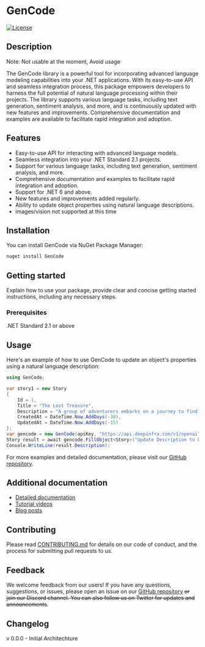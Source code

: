 # GenCode

[![License](https://img.shields.io/badge/License-MIT-blue.svg)](LICENSE)

## Description
Note: Not usable at the moment, Avoid usage

The GenCode library is a powerful tool for incorporating advanced language modeling capabilities into your .NET applications. With its easy-to-use API and seamless integration process, this package empowers developers to harness the full potential of natural language processing within their projects. The library supports various language tasks, including text generation, sentiment analysis, and more, and is continuously updated with new features and improvements. Comprehensive documentation and examples are available to facilitate rapid integration and adoption.

## Features

- Easy-to-use API for interacting with advanced language models.
- Seamless integration into your .NET Standard 2.1 projects.
- Support for various language tasks, including text generation, sentiment analysis, and more.
- Comprehensive documentation and examples to facilitate rapid integration and adoption.
- Support for .NET 6 and above.
- New features and improvements added regularly.
- Ability to update object properties using natural language descriptions.
- images/vision not supported at this time


## Installation

You can install GenCode via NuGet Package Manager:

```bash
nuget install GenCode
```
## Getting started

Explain how to use your package, provide clear and concise getting started instructions, including any necessary steps.

### Prerequisites

.NET Standard 2.1 or above

## Usage

Here's an example of how to use GenCode to update an object's properties using a natural language description:

```csharp
using GenCode;

var story1 = new Story
{
    Id = 1,
    Title = "The Lost Treasure",
    Description = "A group of adventurers embarks on a journey to find a lost treasure hidden deep within a mysterious jungle.",
    CreatedAt = DateTime.Now.AddDays(-30),
    UpdatedAt = DateTime.Now.AddDays(-15)
};
var gencode = new GenCode(apiKey, "https://api.deepinfra.com/v1/openai");
Story result = await gencode.FillObject<Story>("Update Description to be more detailed", story1);
Console.WriteLine(result.Description);
```
For more examples and detailed documentation, please visit our [GitHub repository](https://github.com/pheeca/GenCode).


## Additional documentation

- [Detailed documentation]()
- [Tutorial videos]()
- [Blog posts]()

## Contributing
Please read [CONTRIBUTING.md](https://github.com/pheeca/GenCode/blob/main/CONTRIBUTING.md) for details on our code of conduct, and the process for submitting pull requests to us.

## Feedback

We welcome feedback from our users! If you have any questions, suggestions, or issues, please open an issue on our [GitHub repository](https://github.com/pheeca/GenCode) ~~or join our Discord channel. You can also follow us on Twitter for updates and announcements~~.

## Changelog
v 0.0.0 - Initial Architechture